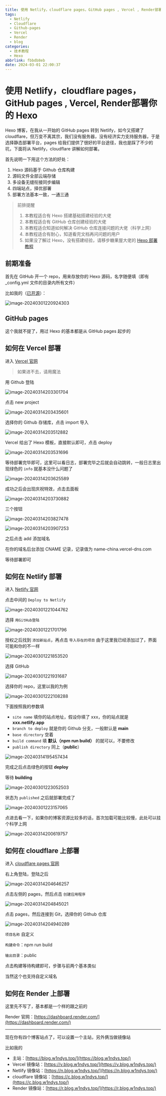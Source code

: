 ```yaml
---
title: 使用 Netlify，cloudflare pages，GitHub pages , Vercel , Render部署你的 Hexo
tags:
  - Netlify
  - Cloudflare
  - Github-pages
  - Vercel
  - Render
  - blog
categories:
  - 技术教程
  - Hexo
abbrlink: fbbdb8eb
date: 2024-03-01 22:00:37
---
```


# 使用 Netlify，cloudflare pages，GitHub pages , Vercel, Render部署你的 Hexo

Hexo 博客，在我从一开始的 GitHub pages 转到 Netlify，如今又搭建了 cloudflare，但万变不离其宗，我们没有服务器，没有经济实力支持服务器，于是选择静态部署平台，pages 给我们提供了很好的平台途径，我也是踩了不少的坑，下面将从 Netlify，cloudflare 讲解如何部署。

首先说明一下用这个方法的好处：

1. Hexo 源码基于 Github 仓库构建
2. 源码文件全部云端存储
3. 多设备无缝衔接同步编辑
4. 四端站点，择优部署
5. 部署方法基本一致，一通三通

> 前排提醒
>
> 1. 本教程适合有 Hexo 搭建基础搭建经验的大佬
> 2. 本教程适合有 GitHub 仓库创建经验的大佬
> 3. 本教程适合知道如何解决 GitHub 仓库连接问题的大佬（科学上网）
> 4. 本教程适合有耐心，知道看完文档再问问题的用户
> 5. 如果没了解过 Hexo，没有搭建经验，请移步糖果屋大佬的 [Hexo 部署教程](https://akilar.top/posts/6ef63e2d/#/)

## 前期准备

首先在 GitHub 开一个 repo，用来存放你的 Hexo 源码，名字随便填（即有\_config.yml 文件的目录内所有文件）

比如我的（[已开源](https://github.com/W1ndys/blog.w1ndys.top#/)）：

![image-20240301220924303](../images/mirror/image-20240301220924303.png)

## GitHub pages

这个我就不提了，用过 Hexo 的基本都是从 GitHub pages 起步的

## 如何在 Vercel 部署

进入 [Vercel 官网](https://vercel.com/)

> 如果进不去，请用魔法

用 Github 登陆

![image-20240314203301704](../images/mirror/image-20240314203301704.png)

点击 new project

![image-20240314203435601](../images/mirror/image-20240314203435601.png)

选择你的 Github 存储库，点击 import 导入

![image-20240314203512882](../images/mirror/image-20240314203512882.png)

Vercel 给出了 Hexo 模板，直接默认即可，点击 deploy

![image-20240314203531696](../images/mirror/image-20240314203531696.png)

等待部署完毕即可，这里可以看日志，部署完毕之后就会自动跳转，一般日志里出现绿色的 `info` 就基本没什么问题了

![image-20240314203625589](../images/mirror/image-20240314203625589.png)

成功之后会出现庆祝特效，点击去面板

![image-20240314203730882](../images/mirror/image-20240314203730882.png)

三个按钮

![image-20240314203827478](../images/mirror/image-20240314203827478.png)

![image-20240314203907253](../images/mirror/image-20240314203907253.png)

之后点击 add 添加域名

在你的域名后台添加 CNAME 记录，记录值为 name-china.vercel-dns.com

等待部署即可

## 如何在 Netlify 部署

进入 [Netlify 官网](https://www.netlify.com/)

点击中间的 `Deploy to Netlify`

![image-20240301221044762](../images/mirror/image-20240301221044762.png)

选择 `用GitHub登陆`

![image-20240301221701796](../images/mirror/image-20240301221701796.png)

授权之后找到 `添加新站点`，再点击 `导入存在的项目` 由于这里我已经添加过了，界面可能和你的不一样

![image-20240301221853520](../images/mirror/image-20240301221853520.png)

选择 GitHub

![image-20240301221931687](../images/mirror/image-20240301221931687.png)

选择你的 repo，这里以我的为例

![image-20240301222108288](../images/mirror/image-20240301222108288.png)

下面按照我的参数填

- `site name` 填你的站点地址，假设你填了 xxx，你的站点就是 **xxx.netlify.app**
- `branch to deploy` 就是你的 Github 分支，一般默认是 **main**
- `base directory` 空着
- `build command` 填 **默认（npm run build）** 的就可以，不要修改
- `publish directory` 同上（**public**）

![image-20240314195457434](../images/mirror/image-20240314195457434.png)

完成之后点击绿色的按钮 **deploy**

等待 **building**

![image-20240301223052503](../images/mirror/image-20240301223052503.png)

状态为 `published` 之后就部署完成了

![image-20240301223157065](../images/mirror/image-20240301223157065.png)

点进去看一下，如果你的博客资源比较多的话，首次加载可能比较慢，此处可以挂个科学上网

![image-20240314200619757](../images/mirror/image-20240314200619757.png)

## 如何在 cloudflare 上部署

进入 [cloudflare pages 官网](https://www.cloudflare-cn.com/)

右上角登陆，登陆之后

![image-20240314204646257](../images/mirror/image-20240314204646257.png)

点击左侧的 pages，然后点击 `创建应用程序`

![image-20240314204845021](../images/mirror/image-20240314204845021.png)

点击 pages，然后连接到 Git，选择你的 Github 仓库

![image-20240314204940289](../images/mirror/image-20240314204940289.png)

`项目名称` 自定义

`构建命令`：npm run build

`输出目录`：public

点击构建等待构建即可，步骤与前两个基本类似

当然这个也支持自定义域名

## 如何在 Render 上部署

这里先不写了，基本都是一个样的跟之前的

Render 官网：[https://dashboard.render.com/](https://dashboard.render.com/)

---

现在你有四个博客站点了，可以设置一个主站，另外俩当做镜像站

比如我的

- 主站：[https://blog.w1ndys.top/](https://blog.w1ndys.top/)
- Vercel 镜像站：[https://v.blog.w1ndys.top/](https://v.blog.w1ndys.top/)
- Netlify 镜像站：[https://n.blog.w1ndys.top/](https://n.blog.w1ndys.top/)
- cloudflare 镜像站：[https://c.blog.w1ndys.top/](https://c.blog.w1ndys.top/)
- Render 镜像站：[https://r.blog.w1ndys.top/](https://r.blog.w1ndys.top/)
